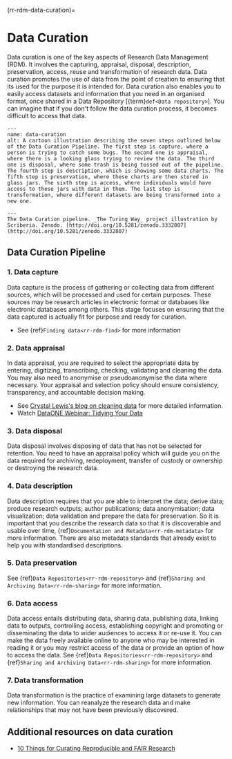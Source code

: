 (rr-rdm-data-curation)=
# Data Curation

Data curation is one of the key aspects of Research Data Management (RDM).
It involves the capturing, appraisal, disposal, description, preservation, access, reuse and transformation of research data.
Data curation promotes the use of data from the point of creation to ensuring that its used for the purpose it is intended for.
Data curation also enables you to easily access datasets and information that you need in an organised format, once shared in a Data Repository [{term}`def<Data repository>`].
You can imagine that if you don't follow the data curation process, it becomes difficult to access that data.


```{figure} ../../figures/data-curation.*
---
name: data-curation
alt: A cartoon illustration describing the seven steps outlined below of the Data Curation Pipeline. The first step is capture, where a person is trying to catch some bugs. The second one is appraisal, where there is a looking glass trying to review the data. The third one is disposal, where some trash is being tossed out of the pipeline. The fourth step is description, which is showing some data charts. The fifth step is preservation, where these charts are then stored in glass jars. The sixth step is access, where individuals would have access to these jars with data in them. The last step is transformation, where different datasets are being transformed into a new one.

---
The Data Curation pipeline. _The Turing Way_ project illustration by Scriberia. Zenodo. [http://doi.org/10.5281/zenodo.3332807](http://doi.org/10.5281/zenodo.3332807)
```

## Data Curation Pipeline

### 1. Data capture
Data capture is the process of gathering or collecting data from different sources, which will be processed and used for certain purposes.
These sources may be research articles in electronic format or databases like electronic databases among others.
This stage focuses on ensuring that the data captured is actually fit for purpose and ready for curation.

- See {ref}`Finding data<rr-rdm-find>` for more information

### 2. Data appraisal
In data appraisal, you are required to select the appropriate data by entering, digitizing, transcribing, checking, validating and cleaning the data.
You may also need to anonymise or pseudoanonymise the data where necessary.
Your appraisal and selection policy should ensure consistency, transparency, and accountable decision making.

- See [Crystal Lewis's blog on cleaning data](https://cghlewis.com/blog/data_clean_02) for more detailed information.
- Watch [DataONE Webinar: Tidying Your Data](https://vimeo.com/378621271)

### 3. Data disposal
Data disposal involves disposing of data that has not be selected for retention.
You need to have an appraisal policy which will guide you on the data required for archiving, redeployment, transfer of custody or ownership or destroying the research data.

### 4. Data description
Data description requires that you are able to interpret the data; derive data; produce research outputs; author publications; data anonymisation; data visualization; data validation and prepare the data for preservation.
So it is important that you describe the research data so that it is discoverable and usable over time, {ref}`Documentation and Metadata<rr-rdm-metadata>` for more information.
There are also  metadata standards that already exist to help you with standardised descriptions.

### 5. Data preservation
See {ref}`Data Repositories<rr-rdm-repository>` and {ref}`Sharing and Archiving Data<rr-rdm-sharing>` for more information.

### 6. Data access
Data access entails distributing data, sharing data, publishing data, linking data to outputs, controlling access, establishing copyright and promoting or disseminating the data to wider audiences to access it or re-use it.
You can make the data freely available online to anyone who may be interested in reading it or you may restrict access of the data or provide an option of how to access the data.
See {ref}`Data Repositories<rr-rdm-repository>` and {ref}`Sharing and Archiving Data<rr-rdm-sharing>` for more information.

### 7. Data transformation
Data transformation is the practice of examining large datasets to generate new information.
You can reanalyze the research data and make relationships that may not have been previously discovered.

## Additional resources on data curation
* [10 Things for Curating Reproducible and FAIR Research](https://curating4reproducibility.org/10things/)

